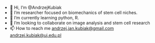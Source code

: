 - 👋 Hi, I’m @AndrzejKubiak
- 👀 I’m researcher focused on biomechanics of stem cell niches.
- 🌱 I’m currently learning python, R.
- 💞️ I’m looking to collaborate on image analysis and stem cell research
- 📫 How to reach me andrzej.jan.kubiak@gmail.com andrzej.kubiak@uj.edu.pl 

<!---
AndrzejKubiak/AndrzejKubiak is a ✨ special ✨ repository because its `README.md` (this file) appears on your GitHub profile.
You can click the Preview link to take a look at your changes.
--->
